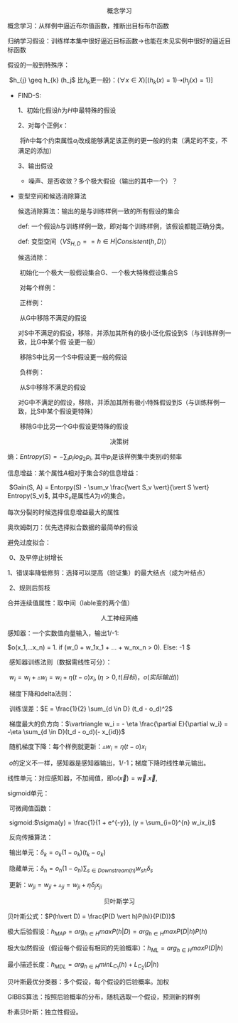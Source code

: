 <center>概念学习</center>  

概念学习：从样例中逼近布尔值函数，推断出目标布尔函数

归纳学习假设：训练样本集中很好逼近目标函数->也能在未见实例中很好的逼近目标函数



假设的一般到特殊序：

​	$h_{j} \geq h_{k} $($h_j$ 比$h_k$更一般)：$(\forall x \in X)[(h_k(x) = 1) \dashrightarrow (h_j(x) = 1)]$

 - FIND-S:

   1、初始化假设$h$为$H$中最特殊的假设

   2、对每个正例$x$：

   ​	将$h$中每个约束属性$a_i$改成能够满足该正例的更一般的约束（满足的不变，不满足的添加）

   3、输出假设

   - 噪声、是否收敛？多个极大假设（输出的其中一个）？

- 变型空间和候选消除算法

  候选消除算法：输出的是与训练样例一致的所有假设的集合

  def:		一个假设$h$与训练样例一致，即对每个训练样例，该假设都能正确分类。

  def:		变型空间（$VS_{H,D} == {h \in H | Consistent(h, D)}$）

  候选消除：

  ​	初始化一个极大一般假设集合G、一个极大特殊假设集合S

  ​	对每个样例：

  ​		正样例：

  ​			从G中移除不满足的假设

  ​			对S中不满足的假设，移除，并添加其所有的极小泛化假设到S（与训练样例一致，比G中某个假			设更一般）

  ​			移除S中比另一个S中假设更一般的假设			

  ​		负样例：

  ​			从S中移除不满足的假设

  ​			对G中不满足的假设，移除，并添加其所有极小特殊假设到S（与训练样例一致，比S中某个假设更特殊）

  ​			移除G中比另一个G中假设更特殊的假设









<center>决策树</center>

熵：$Entropy(S) =  - \sum_{i} p_ilog_2p_i$,   其中$p_i$是该样例集中类别$i$的频率

信息增益：某个属性$A$相对于集合$S$的信息增益：

​	$Gain(S, A) = Entorpy(S)  - \sum_v \frac{\vert S_v \vert}{\vert S \vert} Entropy(S_v)$, 其中$S_v$是属性$A$为$v$的集合。

每次分裂的时候选择信息增益最大的属性

奥坎姆剃刀：优先选择拟合数据的最简单的假设

避免过度拟合：

​	0、及早停止树增长

​	1、错误率降低修剪：选择可以提高（验证集）的最大结点（成为叶结点）

​	2、规则后剪枝

合并连续值属性：取中间（lable变的两个值）







<center>人工神经网络</center>

感知器：一个实数值向量输入，输出1/-1:

$o(x_1,...x_n) = 1.  if (w_0 + w_1x_1 + ... + w_nx_n > 0).  Else: -1 $

​	感知器训练法则（数据需线性可分）：

​		$w_i = w_i + \vartriangle w_i = w_i + \eta(t-o)x_i,   (\eta>0,t(目标)，o(实际输出))$

​	梯度下降和delta法则：

​		训练误差：$E = \frac{1}{2} \sum_{d \in D} (t_d - o_d)^2$

​		梯度最大的负方向：$\vartriangle w_i = - \eta \frac{\partial E}{\partial w_i} = -\eta \sum_{d \in D}(t_d - o_d)(- x_{id})$

​		随机梯度下降：每个样例就更新：$\vartriangle w_i = \eta(t - o)x_i$

​	$o$的定义不一样，感知器是感知器输出，1/-1；梯度下降时线性单元输出。		

线性单元：对应感知器，不加阈值，即$o(\vec x) = \vec w . \vec x$,

sigmoid单元：

​	可微阈值函数：

​	sigmoid:$\sigma(y) = \frac{1}{1 + e^{-y}}, 	(y = \sum_{i=0}^{n} w_ix_i)$

​	反向传播算法：

​		输出单元：$\delta_k = o_k(1-o_k)(t_k-o_k)$

​		隐藏单元：$\delta_h = o_h(1-o_h)\sum_{s \in Downstream(h)}w_{sh}\delta_s$

​		更新：$w_{ji} = w_{ji} + \vartriangle_{ji} = w_{ji} + \eta \delta_jx_{ji}$ 







<center>贝叶斯学习</center>

贝叶斯公式：$P(h\vert D) = \frac{P(D \vert h)P(h)}{P(D)}$

极大后验假设：$h_{MAP} = arg_{h\in H}maxP(h \vert D) = arg_{h \in H}maxP(D \vert h)P(h)$

极大似然假设（假设每个假设有相同的先验概率）：$h_{ML} = arg_{h \in H}maxP(D \vert h)$

最小描述长度：$h_{MDL} = arg_{h \in H}minL_{C_{1}}(h) + L_{C_2}(D \vert h)$



贝叶斯最优分类器：多个假设，每个假设的后验概率。加权

GIBBS算法：按照后验概率的分布，随机选取一个假设，预测新的样例

朴素贝叶斯：独立性假设。











